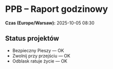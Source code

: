 # PPB – Raport godzinowy
**Czas (Europe/Warsaw):** 2025-10-05 08:30

## Status projektów
- Bezpieczny Pieszy — OK
- Zwolnij przy przejściu — OK
- Odblask ratuje życie — OK

